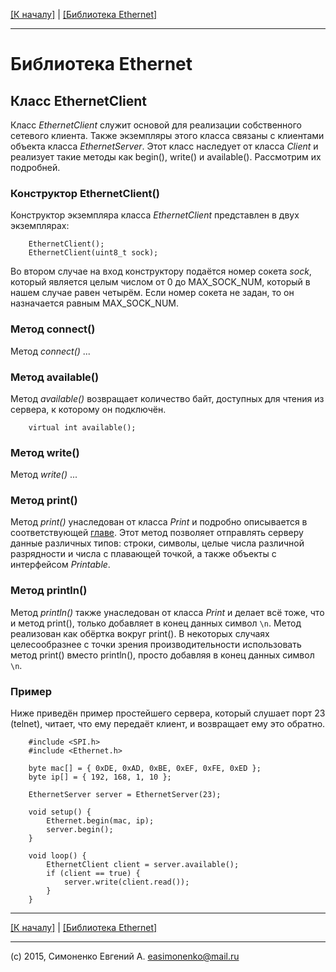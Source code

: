 [\[К началу\]](/readme.markdown) | [\[Библиотека Ethernet\]](/ethernet-library.markdown)

---

# Библиотека Ethernet

## Класс EthernetClient

Класс _EthernetClient_ служит основой для реализации собственного сетевого клиента.
Также экземпляры этого класса связаны с клиентами объекта класса _EthernetServer_.
Этот класс наследует от класса _Client_ и реализует такие методы как begin(), write()
и available(). Рассмотрим их подробней.

### Конструктор EthernetClient()

Конструктор экземпляра класса _EthernetClient_ представлен в двух экземплярах:

``` Arduino
    EthernetClient();
    EthernetClient(uint8_t sock);
```

Во втором случае на вход конструктору подаётся номер сокета _sock_, который является целым
числом от 0 до MAX_SOCK_NUM, который в нашем случае равен четырём. Если номер сокета не
задан, то он назначается равным MAX_SOCK_NUM.

### Метод connect()

Метод _connect()_ ...

### Метод available()

Метод _available()_ возвращает количество байт, доступных для чтения из сервера, к
которому он подключён.

``` Arduino
    virtual int available();
```

### Метод write()

Метод _write()_ ...

### Метод print()

Метод _print()_ унаследован от класса _Print_ и подробно описывается в соответствующей
[главе](/print-class.markdown). Этот метод позволяет отправлять серверу данные различных
типов: строки, символы, целые числа различной разрядности и числа с плавающей точкой,
а также объекты с интерфейсом _Printable_.

### Метод println()

Метод _println()_ также унаследован от класса _Print_ и делает всё тоже, что и метод print(),
только добавляет в конец данных символ `\n`. Метод реализован как обёртка вокруг print().
В некоторых случаях целесообразнее с точки зрения производительности использовать метод
print() вместо println(), просто добавляя в конец данных символ `\n`.

### Пример

Ниже приведён пример простейшего сервера, который слушает порт 23 (telnet), читает, что ему
передаёт клиент, и возвращает ему это обратно.

``` Arduino
	#include <SPI.h>
	#include <Ethernet.h>

	byte mac[] = { 0xDE, 0xAD, 0xBE, 0xEF, 0xFE, 0xED };
	byte ip[] = { 192, 168, 1, 10 };

	EthernetServer server = EthernetServer(23);

	void setup() {
  		Ethernet.begin(mac, ip);
  		server.begin();
	}

	void loop() {
  		EthernetClient client = server.available();
  		if (client == true) {
    		server.write(client.read());
  		}
	}
```

---

[\[К началу\]](/readme.markdown) | [\[Библиотека Ethernet\]](/ethernet-library.markdown)

---

(c) 2015, Симоненко Евгений А. <easimonenko@mail.ru>

